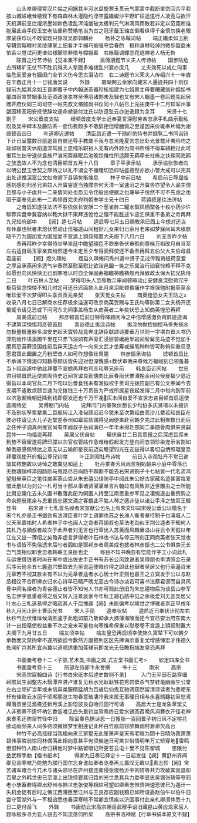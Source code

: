 <!-- { "loadSidebar": true } -->
　　山头崒嵂侵霄汉片幅之间据其半河水盘旋寒玉贯云气蒙蒙中截断峯峦回合平若按山城嵯峨耸楼观下有森森林木灌隐约浮空露纎巘沙平野旷征途逺行人凌竞马欲汗天机满前呈烂熳浓墨如新色凌乱浑沌凿破太极判元气淋漓风雨散若非定以范寛断谁能展此竒手段玉堂老仙重称赞絶笔当为古之冠牙籖玉轴宜倒看纵得千金慎勿换老眼摩娑获珍玩不敢留题只惊叹吴郡郭麟孙
　　杨补之咏鞵词帖
　　端正纎柔如玉削窄韈宫鞵輭衬吴绫薄掌上细看才半搦巧偷强夺尝春酌　稳称身材轻绰约微歩盈盈未怕香尘觉试问更谁如様脚除非借与嫦娥着　右咏鞵调蝶恋花逃禅老人杨无咎
　　陈晋之行艺诗帖【见本集不録】
　　吴傅朋题节义夫人传诗帖
　　国歩阽危古所稀旷无仗节不胜讥得夫人辈戡多难拨乱兴衰亦庶几
　　丈夫効死以成仁何事临危反爱身有腼闺门全节义伤今思古泪沾巾　右二诗题节义荣夫人传绍兴十一年嵗在辛酉正月十一日钱唐吴说
　　外録
　　珊瑚网云余家向藏宋人墨迹共四十则仅録前九幅其余如王晋卿覆子中内翰送茶器珍核祖建为七姐禀丈母要糟藏翁孙姐姐书覆四哥宣赞姻事及范资政张孝祥吴傅朋诸劄未及録也又有宋人翰墨一卷后题先起居赠开府仪同三司司空一帖先叔文脩懿尚书仪同十八帖已上元祐庚午十二月知军州事勰因移髙阳安抚使辞坟遂命褫装付沈氏以防遗坠云亦迸逸録为念耳
　　宋贤十七劄子
　　宋公垂度支帖
　　绶顿首度支学士近奉宴言深慰劳吝忽承手札曲示勤私贶及吴中碑本及藤防茶一奁伤费颇多不敢辞拒但增腼佩之至谨因来价辄奉片幅为谢绶顿首四日
　　叶道卿近遣帖
　　清臣启近遣一干随府伉持书并録覧二书同诣铃下计已呈露数日前追胥自彼还辱手教嵗不我与忽焉隆夏言念出处光景载环夷险均之政如宿昔天休蹈道深笃报上忠纯乐职裕人无有内外顾为简书所缚不得车骑相过此可恨耳生拙守退伏盍族尸飡闲斋昼眠后池晚饮惟性所适颇无羁牵长杜栎之扶疎同海鸥之放逸故人不为念也清臣顿首五月十八日
　　章子平承示帖
　　承示谕张恢者向以明公昆玉世契之厚待之以礼不谓全不循理切恐仰玷盛德然亦欲小警大戒可以完其出处谅惟深宻公文如命颁下县镇矣衡竦息
　　林子中前日帖
　　希启前日辱屈临感刻感刻归圣兄弟竝入开寳睿遂当独牒奈何天清一室速治之开寳舎亦望令人谕主僧且那与小子虡并一二亲情同处也恐见令侄般出便据之也兼举子纷然不可不先虑之也阻于面奉先此布一二希顿首完夫府判朝奉学士兄十四日
　　蒋頴叔遂往法济帖
　　之竒启知遂往法济不胜依依长安酥二个葱雀鲊二罐水梨凤栖棃各十枚小药少许聊荐宾盘幸冀容纳以鞫大狱不果拜违怆怆之懐不能胜述乍逺乞保重不备弟之竒再拜九兄知府郎中
　　【阙】逵七月帖
　　逵启辱七月五日赐教承已西上今想对还当有休嘉也秋暑未熄伏惟动止佳福逵山间粗好儿女来归已余月老来如梦寐间耳未缘款晤千万为国加爱为国加爱不宣逵上頴叔知置大夫阁下八月六日
　　刘无言昨夕帖
　　焘再拜昨夕幸得侍坐早来廷中瞻望顔色不款奉告伏审晩刻尊候万裕改月自当至左右适自局玉家亲宾纷然逮今未定旦夕专得面拜使还不备焘再拜五伯父大夫伯母县君座前
　　【阙】煜久疎帖
　　煜启久疎脩问秀州道中贤子见过传雅诲极荷意爱之厚且承燕闲多适气宇泰然至慰至慰比欲诣邑圗一笑之乐属治行廹窘悰赖不释不克如愿但向风怏怏无已剧寒唯以时自全保固寿福瞻祷瞻祷煜再拜致政太保大初兄执侍二日
　　叶石林人至帖
　　梦得叩头人至辱教示审闻顿暄动止安健良深慰荷冗干极荷留念悚悚不知几时定可还日迟面款入此月来泪眦顿昏痛作字艰强勉附报草草余唯珍爱不次梦得叩头季贡贡元亲契
　　张天觉女夫帖
　　商英惶恐女夫王防之收录八月七日已解商水任荐极余溢遂可改京商英受赐与王氏均等防第二女夫杨开还蜀辄令请见恐或下问河东北间事盖杨生从商英者二年矣伏恐上知商英惶恐再拜
　　周美成前日帖
　　邦彦顿首启前日特辱降顾闲冷之中倍增感激负疴屛迹造谒不逮第深悚惕邦彦顿首启
　　青谷德止夷涂诗帖
　　夷涂勿抛控抛控马多失挹水勿极量极量器多溢安史起天寳转战竟奔北辞臣献颂诗要垂万世则一字堪白首大书仍深刻谁作语溪圗千里在只赤飞湍如有声旁汇浸层碧巉絶半岩间髣髴见马迹不觉加手磨真恐苔藓没国姓前后异天运古今一向来文武才坐筹或操笔种种皆可称俯仰重叹息愿君寳此圗置之丹粉壁昔人如可作想像壮胷臆
　　林彦振承诲帖
　　摅顿首启比不承诲下情渴仰知数辱顾访皆失迎对但深愧感教伏审晩来尊候万福岘刻已领蚤暮当卜祗诣遽中驰此拜覆不宣摅再拜右司彦和尊兄座前
　　韩良臣近间帖
　　世忠咨目顿首启运使直阁侍史近间言谊良勤懐向比辰春雨伏惟漕挽余闲台候曼福少恳近得旨以本司官兵二月下旬以后劵食钱未有准拟权于贵司兊拨应副已有公文奉闻今去支期不逺敢烦颐旨速为兊拨钱三十万贯告为严戒所属星夜起发得二月中旬内到军前以济急鬭候朝廷降到钱即便发还也千万干凂仄未间自爱不宣世忠咨目顿首启运使直阁侍史
　　吴傅朋门内帖
　　说拜问门内眷聚伏想长少均协多庆贤壻以未接识不及别状孥累辈乗二巨舰转江入淮甸颇迟迟今犹未至次第经由高沙儿辈若知良臣在彼必往请见大儿子近堂差泰州如皋监盐偶得见阙便来赴官朝夕先过此相聚数日而后之任仲子调真州推官尚有年阙叔子岳祠满已一年半未得赴部同二季随骨肉俱来贤嗣昆仲一一均福说再拜
　　吴居父伏自帖
　　琚伏自廿二日具禀报之后深虑旨挥未到势不容留遂将牌印牒以次官权管姑作急难给假起发方登舟间忽领珍染宠示省劄如解倒悬感佩特达之意无以云喻郎星夜前迈矣瞻望钧光在迩兹得以畧切自炳照琚皇恐拜覆观使开府相公尊兄钧席
　　叶正则观牡丹诗帖
　　前日入寺观牡丹不觉已谢惜其秾艶故以诗悼之敢冀见和适上
　　牡丹乘春芳风雨苦相妬朝来小庭中零落已无数魂销梓泽园肠断马嵬路尽日向防干踟蹰不能去右宋贤劄子十七帖皆一代名流鸿望魁垒英巨之笔往嵗客燕山尝从朱忠禧公绿防亭中阅此朱公好古家藏名迹甚富每爱惜此册以为刘公一札可当十部从事诸贤濯濯单言片翰竝有风致非近世雕虫之士所能比肩忠禧化去未久圗书散落此册为粥画人持至江南思重参军见之凄惋遂出重赀购之命余题册尾余与思重皆忠禧文酒之客覩此不胜人琴之感非徒以诸公手泽之故耳王穉登书
　　右宋贤十七札首名绶者宋宣献公也名上有朱文印曰宋绶公垂公以楷名于宋今札亦是正书遒劲有法清臣者叶学士道卿也苏之长洲人衡者章待制子也浦城人二公天圣嘉祐时人希者林子中也闽人之竒者蒋頴叔也草法老劲似王荆公逵者不知何人其札乃与頴叔者故次于此焘者刘无言也行草出入苏黄而风趣盎溢山谷云令天假以年江左又出一薄绍之矣殆非虚言梦得者叶石林也书法与停云所刻正同商英者张天觉也书与语皆不免俗透末后句者固如是耶邦彦者周美成也摅者林彦振也二公书俱类元长岂气类相似耶世忠者韩蕲王良臣也史
　　称目不知书晩忽有悟能作字工小词此札与运使借钱者时尚在军中或出佐史手正书有苏长公风致说者吴傅朋也李清照金石录后序云尚余五七簏盗穴壁取去为吴说运使贱价得之即此也琚者吴居父也行草逼肖米元章若不视其款未有不以为元章者适者水心居士叶正则也嘉王之立寳发于公以与赵丞相议不合即拂衣归水心诗早已精严晩尤高古今诗亦淡宕可喜书法蔡君谟而自具风骨中间名煜者为青谷德止者皆不知何人书亦可观此册旧为朱忠禧物后为谈岳山参军名志伊字思重者得之后又转入汪景辰家今年秋王越石舫中见之余极爱刘无言吴居父叶水心三札遂易得之略疏其人于后愧疎【阙】未能徧考以竢世之博雅者崇正甲戌年秋九月闲止居士曹函光书
　　宋人手简
　　逵奉状帖
　　逵启近已奉状计彻左右秋杪气劲伏惟体候清胜逵于此粗如前乃敢仰承大斾薄海陵而还今宜已安治府东南大计一出指麾使权益重不次之宠未可量也向寒惟希保重以慰卷卷不宣逵上頴叔制置大夫阁下九月廿五日
　　端友顷幸帖
　　端友皇恐再启顷幸使斾久寓辇下可以朝夕承教而文禁拘牵不遂所欲迨今歉然方圗叙列区区先捧诲示重复尤增感悚宏才伟德久处闻旷岂其所宜尚冀以道顺适重加葆辅前即龙光无任瞻祝端友皇恐再拜











　　书画彚考卷十二
<子部,艺术类,书画之属,式古堂书画汇考>
　　钦定四库全书
　　书画彚考卷十三
　　刑部左侍郎卞永誉撰
　　书十三
　　南宋
　　高宗
　　宋高宗宸翰四诗【行书白宋纸本后述史数则不录】
　　入门无平田石路穿细岭隂风生涧壑古木翳潭井湛卢谁复见秋水光耿耿铁花秀岩壁杀气禁蛙黾幽幽生公堂左右立顽矿当年或未信异类服精猛胡为百歳后仙鬼互驰骋窈然留清诗读者为悲哽东轩有佳致云水丽千顷熈熈览生物春意破凄冷我来属无事暖日相与永喜鹊翻初旦愁鸢蹲落景坐见渔樵还新月溪上影悟彼良自咍归田行可请
　　高居大士是龙象草堂丈人非熊罴不逢坏衲乞香饭唯见白头垂钓丝鸳鸯终日爱水镜菡萏晩风凋舞衣开径老禅来煑茗还防宻竹径中归
　　陈留春色撩诗思一日搜肠一百回鷰子初归风不定桃花欲动雨频来人间多待须微禄梦里相逄记此杯白竹扇前容醉舞烟村渺渺欠高台
　　种竹不必高摇緑当我楹向来三家墅无此笙箫声皇天有老眼为閟十日晴防我萧萧碧伟事隣翁惊同林偶落此相向意甚平何须俟迷日可笑世俗情明年万丈矫穿地雷鸣但恨种竹人南山合归耕他时梦中路留眼记所更苍云屯十里不见陈留城
　　思陵付岳武穆手勅【楷书纸本】
　　得卿九日奏已择定十一日起发往【阙】黄舒州界闻卿见苦寒嗽乃能勉为朕行国尔忘身谁如卿者览奏再三嘉叹无斁以素志殄【阙】常苦诸军难合今兀术与诸头领尽在庐州接连南侵张俊杨沂中刘锜等共力攻破其营退却百里之外韩世忠已至濠上出锐师要其归路刘光世悉其兵力委李显忠吴锡张琦等夺囘老小孳畜若得卿出舒州与韩世忠张俊等相应可望如卿素志惟贵神速恐彼已为遁计一失机会徒有后时之悔江西漕臣至江州与王良存应副钱粮已如所请委赵伯牛以伯牛旧尝守官湖外与一军相谙悉也春深寒暄不常卿宜慎疾以济国事付此亲札卿须体悉十九日二更付岳飞
　　外録
　　书画舫云宋高宗赐岳武穆手诏旧藏昆山黄应龙家后人题咏极多寻为妄人窃去不知流落何所矣
　　高宗书洛神赋【行草书绢本原文不録】
